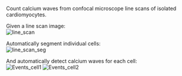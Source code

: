 Count calcium waves from confocal microscope line scans of isolated cardiomyocytes.

Given a line scan image:  
![line_scan](https://github.com/andrewsoltisz/CalciumWaves/assets/54912641/fd37c73d-2fc0-45ef-8402-5c2d56ac957e)

Automatically segment individual cells:  
![line_scan_seg](https://github.com/andrewsoltisz/CalciumWaves/assets/54912641/b700690b-7ef5-4355-a08a-183e79b5df96)

And automatically detect calcium waves for each cell:  
![Events_cell1](https://github.com/andrewsoltisz/CalciumWaves/assets/54912641/4632d9a9-aa3e-41ee-a33d-d30517572bc9)
![Events_cell2](https://github.com/andrewsoltisz/CalciumWaves/assets/54912641/0e73a4e5-3c3c-458c-9aac-8463a50c6eb0)
